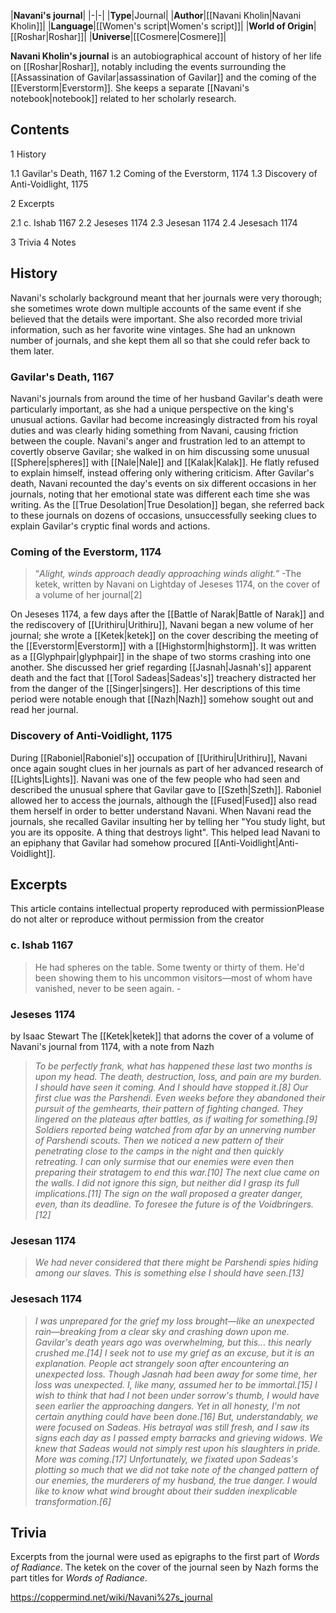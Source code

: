 |**Navani's journal**|
|-|-|
|**Type**|Journal|
|**Author**|[[Navani Kholin\|Navani Kholin]]|
|**Language**|[[Women's script\|Women's script]]|
|**World of Origin**|[[Roshar\|Roshar]]|
|**Universe**|[[Cosmere\|Cosmere]]|

**Navani Kholin's journal** is an autobiographical account of history of her life on [[Roshar\|Roshar]], notably including the events surrounding the [[Assassination of Gavilar\|assassination of Gavilar]] and the coming of the [[Everstorm\|Everstorm]].
She keeps a separate [[Navani's notebook\|notebook]] related to her scholarly research.

## Contents

1 History

1.1 Gavilar's Death, 1167
1.2 Coming of the Everstorm, 1174
1.3 Discovery of Anti-Voidlight, 1175


2 Excerpts

2.1 c. Ishab 1167
2.2 Jeseses 1174
2.3 Jesesan 1174
2.4 Jesesach 1174


3 Trivia
4 Notes


## History
Navani's scholarly background meant that her journals were very thorough; she sometimes wrote down multiple accounts of the same event if she believed that the details were important. She also recorded more trivial information, such as her favorite wine vintages. She had an unknown number of journals, and she kept them all so that she could refer back to them later.

### Gavilar's Death, 1167
Navani's journals from around the time of her husband Gavilar's death were particularly important, as she had a unique perspective on the king's unusual actions. Gavilar had become increasingly distracted from his royal duties and was clearly hiding something from Navani, causing friction between the couple. Navani's anger and frustration led to an attempt to covertly observe Gavilar; she walked in on him discussing some unusual [[Sphere\|spheres]] with [[Nale\|Nale]] and [[Kalak\|Kalak]]. He flatly refused to explain himself, instead offering only withering criticism.
After Gavilar's death, Navani recounted the day's events on six different occasions in her journals, noting that her emotional state was different each time she was writing. As the [[True Desolation\|True Desolation]] began, she referred back to these journals on dozens of occasions, unsuccessfully seeking clues to explain Gavilar's cryptic final words and actions.

### Coming of the Everstorm, 1174
>“*Alight, winds approach deadly approaching winds alight.*”
\-The ketek, written by Navani on Lightday of Jeseses 1174, on the cover of a volume of her journal[2]


On Jeseses 1174, a few days after the [[Battle of Narak\|Battle of Narak]] and the rediscovery of [[Urithiru\|Urithiru]], Navani began a new volume of her journal; she wrote a [[Ketek\|ketek]] on the cover describing the meeting of the [[Everstorm\|Everstorm]] with a [[Highstorm\|highstorm]]. It was written as a [[Glyphpair\|glyphpair]] in the shape of two storms crashing into one another. She discussed her grief regarding [[Jasnah\|Jasnah's]] apparent death and the fact that [[Torol Sadeas\|Sadeas's]] treachery distracted her from the danger of the [[Singer\|singers]]. Her descriptions of this time period were notable enough that [[Nazh\|Nazh]] somehow sought out and read her journal.

### Discovery of Anti-Voidlight, 1175
During [[Raboniel\|Raboniel's]] occupation of [[Urithiru\|Urithiru]], Navani once again sought clues in her journals as part of her advanced research of [[Lights\|Lights]]. Navani was one of the few people who had seen and described the unusual sphere that Gavilar gave to [[Szeth\|Szeth]]. Raboniel allowed her to access the journals, although the [[Fused\|Fused]] also read them herself in order to better understand Navani. When Navani read the journals, she recalled Gavilar insulting her by telling her "You study light, but you are its opposite. A thing that destroys light". This helped lead Navani to an epiphany that Gavilar had somehow procured [[Anti-Voidlight\|Anti-Voidlight]].

## Excerpts
This article contains intellectual property reproduced with permissionPlease do not alter or reproduce without permission from the creator

### c. Ishab 1167
>He had spheres on the table. Some twenty or thirty of them. He'd been showing them to his uncommon visitors—most of whom have vanished, never to be seen again.
\-


### Jeseses 1174
 by  Isaac Stewart  The [[Ketek\|ketek]] that adorns the cover of a volume of Navani's journal from 1174, with a note from Nazh
>*To be perfectly frank, what has happened these last two months is upon my head. The death, destruction, loss, and pain are my burden. I should have seen it coming. And I should have stopped it.[8] Our first clue was the Parshendi. Even weeks before they abandoned their pursuit of the gemhearts, their pattern of fighting changed. They lingered on the plateaus after battles, as if waiting for something.[9] Soldiers reported being watched from afar by an unnerving number of Parshendi scouts. Then we noticed a new pattern of their penetrating close to the camps in the night and then quickly retreating. I can only surmise that our enemies were even then preparing their stratagem to end this war.[10] The next clue came on the walls. I did not ignore this sign, but neither did I grasp its full implications.[11] The sign on the wall proposed a greater danger, even, than its deadline. To foresee the future is of the Voidbringers.[12]*

### Jesesan 1174
>*We had never considered that there might be Parshendi spies hiding among our slaves. This is something else I should have seen.[13]*

### Jesesach 1174
>*I was unprepared for the grief my loss brought—like an unexpected rain—breaking from a clear sky and crashing down upon me. Gavilar's death years ago was overwhelming, but this... this nearly crushed me.[14] I seek not to use my grief as an excuse, but it is an explanation. People act strangely soon after encountering an unexpected loss. Though Jasnah had been away for some time, her loss was unexpected. I, like many, assumed her to be immortal.[15] I wish to think that had I not been under sorrow's thumb, I would have seen earlier the approaching dangers. Yet in all honesty, I'm not certain anything could have been done.[16] But, understandably, we were focused on Sadeas. His betrayal was still fresh, and I saw its signs each day as I passed empty barracks and grieving widows. We knew that Sadeas would not simply rest upon his slaughters in pride. More was coming.[17] Unfortunately, we fixated upon Sadeas's plotting so much that we did not take note of the changed pattern of our enemies, the murderers of my husband, the true danger. I would like to know what wind brought about their sudden inexplicable transformation.[6]*

## Trivia
Excerpts from the journal were used as epigraphs to the first part of *Words of Radiance*.
The ketek on the cover of the journal seen by Nazh forms the part titles for *Words of Radiance*.


https://coppermind.net/wiki/Navani%27s_journal